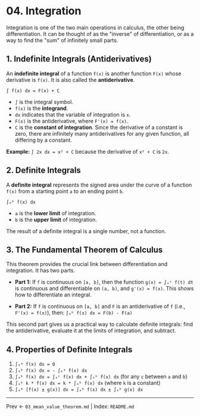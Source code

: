 # 04. Integration

Integration is one of the two main operations in calculus, the other being differentiation. It can be thought of as the "inverse" of differentiation, or as a way to find the "sum" of infinitely small parts.

## 1. Indefinite Integrals (Antiderivatives)
An **indefinite integral** of a function `f(x)` is another function `F(x)` whose derivative is `f(x)`. It is also called the **antiderivative**.

`∫ f(x) dx = F(x) + C`

- `∫` is the integral symbol.
- `f(x)` is the **integrand**.
- `dx` indicates that the variable of integration is `x`.
- `F(x)` is the antiderivative, where `F'(x) = f(x)`.
- `C` is the **constant of integration**. Since the derivative of a constant is zero, there are infinitely many antiderivatives for any given function, all differing by a constant.

**Example:**
`∫ 2x dx = x² + C` because the derivative of `x² + C` is `2x`.

## 2. Definite Integrals
A **definite integral** represents the signed area under the curve of a function `f(x)` from a starting point `a` to an ending point `b`.

`∫ₐᵇ f(x) dx`

- `a` is the **lower limit** of integration.
- `b` is the **upper limit** of integration.

The result of a definite integral is a single number, not a function.

## 3. The Fundamental Theorem of Calculus
This theorem provides the crucial link between differentiation and integration. It has two parts.

- **Part 1:** If `f` is continuous on `[a, b]`, then the function `g(x) = ∫ₐˣ f(t) dt` is continuous and differentiable on `(a, b)`, and `g'(x) = f(x)`. This shows how to differentiate an integral.

- **Part 2:** If `f` is continuous on `[a, b]` and `F` is an antiderivative of `f` (i.e., `F'(x) = f(x)`), then:
  `∫ₐᵇ f(x) dx = F(b) - F(a)`

This second part gives us a practical way to calculate definite integrals: find the antiderivative, evaluate it at the limits of integration, and subtract.

## 4. Properties of Definite Integrals
1.  `∫ₐᵃ f(x) dx = 0`
2.  `∫ₐᵇ f(x) dx = - ∫ₑᵃ f(x) dx`
3.  `∫ₐᵇ f(x) dx = ∫ₐᶜ f(x) dx + ∫ₑᵇ f(x) dx` (for any `c` between `a` and `b`)
4.  `∫ₐᵇ k * f(x) dx = k * ∫ₐᵇ f(x) dx` (where `k` is a constant)
5.  `∫ₐᵇ [f(x) ± g(x)] dx = ∫ₐᵇ f(x) dx ± ∫ₐᵇ g(x) dx`

---
Prev ← `03_mean_value_theorem.md` | Index: `README.md`
